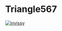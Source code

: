 # Triangle567

[![invissy](https://circleci.com/gh/invissy/Triangle567.svg?style=svg)](https://app.circleci.com/pipelines/github/invissy/Triangle567?branch=main)
